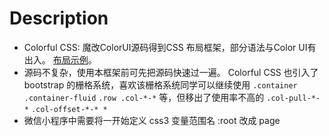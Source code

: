 # Description
- Colorful CSS: 魔改ColorUI源码得到CSS 布局框架，部分语法与Color UI有出入。 [布局示例]( http://iss2016335550142.gitee.io/colorful-css)。
- 源码不复杂，使用本框架前可先把源码快速过一遍。 Colorful CSS 也引入了 bootstrap 的栅格系统，喜欢该栅格系统同学可以继续使用 `.container` `.container-fluid` `.row .col-*-*` 等，但移出了使用率不高的 `.col-pull-*-*` `.col-offset-*-* *`
- 微信小程序中需要将一开始定义 css3 变量范围名 :root 改成 page

